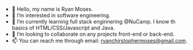 - 👋 Hello, my name is Ryan Moses.
- 👀 I’m interested in software engineering.
- 🌱 I’m currently learning full stack enginnering @NuCamp. I know th basics of HTML/CSS/Javascript and Java.
- 💞️ I’m looking to collaborate on any projects front-end or back-end. 
- 📫 You can reach me through email: ryanchirstophermoses@gmail.com.

<!---
mosesrc/mosesrc is a ✨ special ✨ repository because its `README.md` (this file) appears on your GitHub profile.
You can click the Preview link to take a look at your changes.
--->
